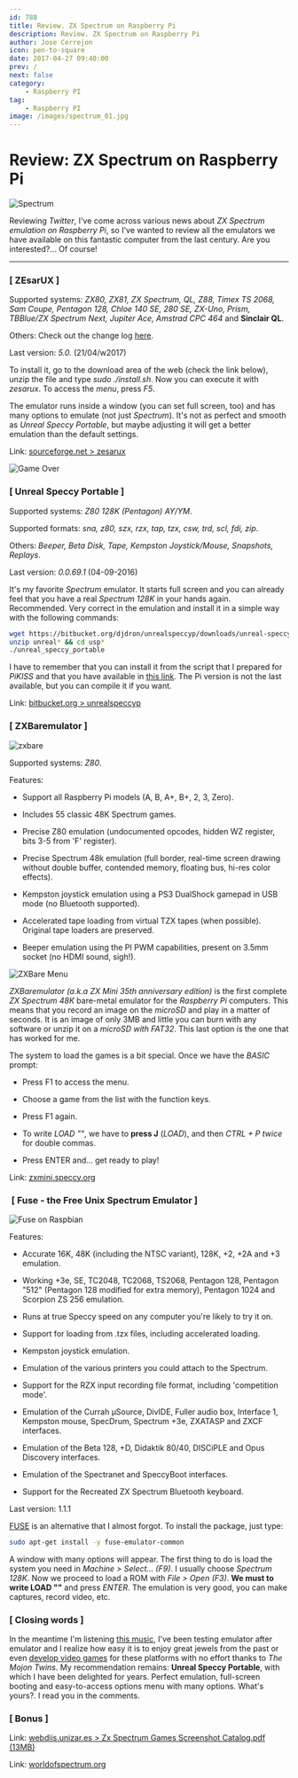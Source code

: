 ```yaml
---
id: 788
title: Review. ZX Spectrum on Raspberry Pi
description: Review. ZX Spectrum on Raspberry Pi
author: Jose Cerrejon
icon: pen-to-square
date: 2017-04-27 09:40:00
prev: /
next: false
category:
    - Raspberry PI
tag:
    - Raspberry PI
image: /images/spectrum_01.jpg
---
```


# Review: ZX Spectrum on Raspberry Pi

![Spectrum](/images/spectrum_01.jpg)

Reviewing _Twitter_, I've come across various news about _ZX Spectrum emulation on Raspberry Pi_, so I've wanted to review all the emulators we have available on this fantastic computer from the last century. Are you interested?... Of course!

---

### [ ZEsarUX ]

Supported systems: _ZX80, ZX81, ZX Spectrum, QL, Z88, Timex TS 2068, Sam Coupe, Pentagon 128, Chloe 140 SE, 280 SE, ZX-Uno, Prism, TBBlue/ZX Spectrum Next, Jupiter Ace, Amstrad CPC 464_ and **Sinclair QL**.

Others: Check out the change log [here](https://sourceforge.net/projects/zesarux/files/ZEsarUX-5.0/).

Last version: _5.0._ (21/04/w2017)

To install it, go to the download area of the web (check the link below), unzip the file and type _sudo ./install.sh_. Now you can execute it with _zesarux_. To access the _menu_, press _F5_.

The emulator runs inside a window (you can set full screen, too) and has many options to emulate (not just _Spectrum_). It's not as perfect and smooth as _Unreal Speccy Portable_, but maybe adjusting it will get a better emulation than the default settings.

Link: [sourceforge.net > zesarux](https://sourceforge.net/projects/zesarux/files/ZEsarUX-5.0/)

![Game Over](/images/2017/04/gover.jpg)

### [ Unreal Speccy Portable ]

Supported systems: _Z80 128K (Pentagon) AY/YM_.

Supported formats: _sna, z80, szx, rzx, tap, tzx, csw, trd, scl, fdi, zip_.

Others: _Beeper, Beta Disk, Tape, Kempston Joystick/Mouse, Snapshots, Replays_.

Last version: _0.0.69.1_ (04-09-2016)

It's my favorite _Spectrum_ emulator. It starts full screen and you can already feel that you have a real _Spectrum 128K_ in your hands again. Recommended. Very correct in the emulation and install it in a simple way with the following commands:

```bash
wget https://bitbucket.org/djdron/unrealspeccyp/downloads/unreal-speccy-portable_0.0.69.1_rpi_jessie.zip
unzip unreal* && cd usp*
./unreal_speccy_portable
```

I have to remember that you can install it from the script that I prepared for _PiKISS_ and that you have available in [this link](https://github.com/jmcerrejon/PiKISS/blob/master/scripts/emus/speccy.sh). The Pi version is not the last available, but you can compile it if you want.

Link: [bitbucket.org > unrealspeccyp](https://bitbucket.org/djdron/unrealspeccyp/downloads/)

### [ ZXBaremulator ]

![zxbare](/images/2017/04/zxbare.jpg)

Supported systems: _Z80_.

Features:

-   Support all Raspberry Pi models (A, B, A+, B+, 2, 3, Zero).

-   Includes 55 classic 48K Spectrum games.

-   Precise Z80 emulation (undocumented opcodes, hidden WZ register, bits 3-5 from 'F' register).

-   Precise Spectrum 48k emulation (full border, real-time screen drawing without double buffer, contended memory, floating bus, hi-res color effects).

-   Kempston joystick emulation using a PS3 DualShock gamepad in USB mode (no Bluetooth supported).

-   Accelerated tape loading from virtual TZX tapes (when possible). Original tape loaders are preserved.

-   Beeper emulation using the PI PWM capabilities, present on 3.5mm socket (no HDMI sound, sigh!).

![ZXBare Menu](/images/2017/04/zxbare_menu.jpg)

_ZXBaremulator (a.k.a ZX Mini 35th anniversary edition)_ is the first complete _ZX Spectrum 48K_ bare-metal emulator for the _Raspberry Pi_ computers. This means that you record an image on the _microSD_ and play in a matter of seconds. It is an image of only 3MB and little you can burn with any software or unzip it on a _microSD with FAT32_. This last option is the one that has worked for me.

The system to load the games is a bit special. Once we have the _BASIC_ prompt:

-   Press F1 to access the menu.

-   Choose a game from the list with the function keys.

-   Press F1 again.

-   To write _LOAD ""_, we have to **press J** (_LOAD_), and then _CTRL + P twice_ for double commas.

-   Press ENTER and... get ready to play!

Link: [zxmini.speccy.org](https://zxmini.speccy.org/)

###  [ Fuse - the Free Unix Spectrum Emulator ]

![Fuse on Raspbian](/images/2017/04/fuse_emulator.jpg "Fuse on Raspbian")

Features:

-   Accurate 16K, 48K (including the NTSC variant), 128K, +2, +2A and +3 emulation.

-   Working +3e, SE, TC2048, TC2068, TS2068, Pentagon 128, Pentagon "512" (Pentagon 128 modified for extra memory), Pentagon 1024 and Scorpion ZS 256 emulation.

-   Runs at true Speccy speed on any computer you're likely to try it on.

-   Support for loading from .tzx files, including accelerated loading.

-   Kempston joystick emulation.

-   Emulation of the various printers you could attach to the Spectrum.

-   Support for the RZX input recording file format, including 'competition mode'.

-   Emulation of the Currah μSource, DivIDE, Fuller audio box, Interface 1, Kempston mouse, SpecDrum, Spectrum +3e, ZXATASP and ZXCF interfaces.

-   Emulation of the Beta 128, +D, Didaktik 80/40, DISCiPLE and Opus Discovery interfaces.

-   Emulation of the Spectranet and SpeccyBoot interfaces.

-   Support for the Recreated ZX Spectrum Bluetooth keyboard.

Last version: 1.1.1

[FUSE](https://fuse-emulator.sourceforge.net/) is an alternative that I almost forgot. To install the package, just type:

```bash
sudo apt-get install -y fuse-emulator-common
```

A window with many options will appear. The first thing to do is load the system you need in _Machine > Select... (F9)_. I usually choose _Spectrum 128K_. Now we proceed to load a ROM with _File > Open (F3)_. **We must to write LOAD ""** and press _ENTER_. The emulation is very good, you can make captures, record video, etc.

### [ Closing words ]

In the meantime I'm listening [this music](https://www.youtube.com/watch?v=D-8N1flZw-Y), I've been testing emulator after emulator and I realize how easy it is to enjoy great jewels from the past or even [develop video games](https://www.mojontwins.com/juegos_mojonos/la-churrera-english/) for these platforms with no effort thanks to _The Mojon Twins_. My recommendation remains: **Unreal Speccy Portable**, with which I have been delighted for years. Perfect emulation, full-screen booting and easy-to-access options menu with many options. What's yours?. I read you in the comments.

### [ Bonus ]

Link: [webdiis.unizar.es > Zx Spectrum Games Screenshot Catalog.pdf (13MB)](<https://webdiis.unizar.es/asignaturas/videojuegos/Anexo/Ficheros%20presentacion/!!(Ebook)%20Zx%20Spectrum%20Games%20Screenshot%20Catalog%20(6000%20Color%20Screenshots%20Of%20Sinclair%20Zx%20Spectrum%20Games%20405%20Pages).pdf>)

Link: [worldofspectrum.org](https://www.worldofspectrum.org/)
